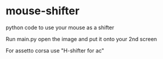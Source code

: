 # mouse-shifter
python code to use your mouse as a shifter 

Run main.py
open the image and put it onto your 2nd screen

For assetto corsa use "H-shifter for ac"